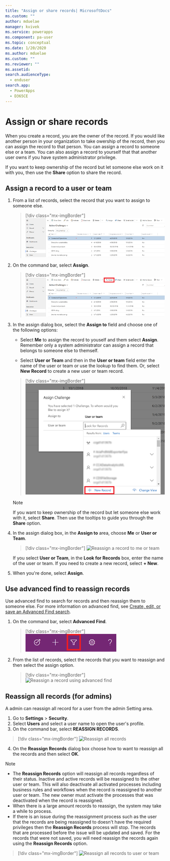 ```yaml
---
title: "Assign or share records| MicrosoftDocs"
ms.custom: ""
author: mduelae
manager: kvivek
ms.service: powerapps
ms.component: pa-user
ms.topic: conceptual
ms.date: 1/20/2020
ms.author: mduelae
ms.custom: ""
ms.reviewer: ""
ms.assetid: 
search.audienceType: 
  - enduser
search.app: 
  - PowerApps
  - D365CE
---
```

# Assign or share records

When you create a record, you are the owner of the record. If you would like another person in your organization to take owership of the record, then you can assign the record to that person. You can assign a record to someone else or a  team. You can also assign a record to yourself that that another user owns if you have system administrator privilege.

If you want to keep ownership of the record but let someone else work on it with you, then use the **Share** option to share the record. 

## Assign a record to a user or team

1. From a list of records, select the record that you want to assign to someone else.

   > [!div class="mx-imgBorder"]
   > ![Select record that you want o reassign](media/reassign-1.png "Select record that you want o reassign")

2. On the command bar, select **Assign**. 

   > [!div class="mx-imgBorder"]
   > ![Select assign a record](media/reassign-2.png "[Select assign a record")

  
3. In the assign dialog box, select the **Assign to** field and choose one of the following options:
    - Select **Me** to assign the record to youself and them select **Assign**. Remember only a system administrator can assign a record that belongs to someone else to themself.
    
    - Select **User or Team** and then in the **User or team** field enter the name of the user or team or use the lookup to find them. Or, select **New Record** to create a new user or team record.

   > [!div class="mx-imgBorder"]
   > ![Use the lookup to reassign a record](media/reassign-3.png "Use the lookup to reassign a record")


   > [!NOTE]
   > If you want to keep ownership of the record but let someone else work with it, select **Share**. Then use the tooltips to guide you through the **Share** option. 
   
4. In the assign dialog box, in the **Assign to** area, choose **Me** or **User or Team**.

   > [!div class="mx-imgBorder"]
   > ![Reassign a record to me or team](media/assign2.png "Reassign a record me team")
  
   If you select **User or Team**, in the **Look for Records** box, enter the name of the user or team. If you need to create a new record, select **+ New**.
  
5. When you're done, select **Assign**.

## Use advanced find to reassign records

Use advanced find to search for records and then reassign them to someone else. For more information on advanced find, see [Create, edit, or save an Advanced Find search](advanced-find.md).


1. On the command bar, select **Advanced Find**.

   > [!div class="mx-imgBorder"]
   > ![Advanced find](media/assign3.png "advacned find")
   
2. From the list of records, select the records that you want to reassign and then select the assign option.

   > [!div class="mx-imgBorder"]
   > ![Reassign a record using advanced find](media/assign4.png "Reassign a record using advacned find")
   
 
 ## Reassign all records (for admins)
 
 A admin can reassign all record for a user from the admin Setting area.
 
 1. Go to **Settings** > **Security**.
 2. Select **Users** and select a user name to open the user's profile.
 3. On the command bar, select **REASSIGN RECORDS**.
 
   > [!div class="mx-imgBorder"]
   > ![Reassign all records](media/assign5.png "Reassign all records")
   
 4. On the **Reassign Records** dialog box choose how to want to reassign all the records and then select **OK**.
 
  > [!NOTE]
   > - The **Reassign Records** option will reassign all records regardless of their status. Inactive and active records will be reassigned to the other user or team. This will also deactivate all activated processes including business rules and workflows when the record is reassigned to another user or team. The new owner must activate the processes that was deactivated when the record is reassigned.  
   > - When there is a large amount records to reassign, the system may take a while to process. 
   > - If there is an issue during the reassignment process such as the user that the records are being reassigned to doesn't have the required privileges then the **Reassign Records** process will stop. The records that are processed before the issue will be updated and saved. For the records that were not saved, you will need reassign the records again using the **Reassign Records** option.
   
 
   > [!div class="mx-imgBorder"]
   > ![Reassign all records to user or team](media/assign6.png "Reassign all records to user or team")
 

